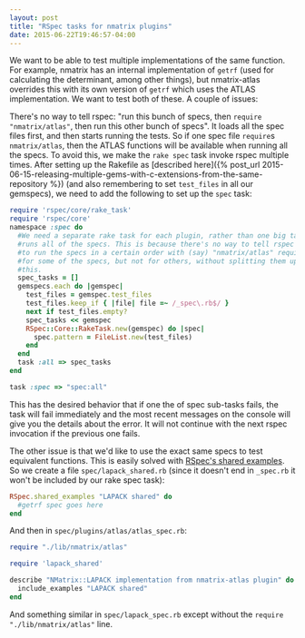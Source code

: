 ```yaml
---
layout: post
title: "RSpec tasks for nmatrix plugins"
date: 2015-06-22T19:46:57-04:00
---
```

We want to be able to test multiple implementations of the same function. For
example, nmatrix has an internal implementation of `getrf` (used for
calculating the determinant, among other things), but
nmatrix-atlas overrides this with its own version of `getrf` which uses
the ATLAS implementation. We want to test both of these. A couple of issues:

There's no way to tell rspec: "run this bunch of specs, then `require
"nmatrix/atlas"`, then run this other bunch of specs". It loads all the spec
files first, and then starts running the tests. So if one spec file
`require`s `nmatrix/atlas`, then the ATLAS functions will be available when
running all the specs. To avoid this, we make the `rake spec` task invoke
rspec multiple times. After setting up the Rakefile
as [described here]({% post_url 2015-06-15-releasing-multiple-gems-with-c-extensions-from-the-same-repository %})
(and also remembering to set `test_files` in all our gemspecs), we
need to add the following to set up the `spec` task:

```ruby
require 'rspec/core/rake_task'
require 'rspec/core'
namespace :spec do
  #We need a separate rake task for each plugin, rather than one big task that
  #runs all of the specs. This is because there's no way to tell rspec
  #to run the specs in a certain order with (say) "nmatrix/atlas" require'd
  #for some of the specs, but not for others, without splitting them up like
  #this.
  spec_tasks = []
  gemspecs.each do |gemspec|
    test_files = gemspec.test_files
    test_files.keep_if { |file| file =~ /_spec\.rb$/ }
    next if test_files.empty?
    spec_tasks << gemspec
    RSpec::Core::RakeTask.new(gemspec) do |spec|
      spec.pattern = FileList.new(test_files)
    end
  end
  task :all => spec_tasks
end

task :spec => "spec:all"
```

This has the desired behavior that if one the of spec sub-tasks fails, the
task will fail immediately and the most recent messages on the console will
give you the details about the error. It will not continue with the next
rspec invocation if the previous one fails.

The other issue is that we'd like to use the exact same specs to test
equivalent functions. This is easily solved with [RSpec's shared examples](https://www.relishapp.com/rspec/rspec-core/docs/example-groups/shared-examples).
So we create a file `spec/lapack_shared.rb` (since it doesn't end in
`_spec.rb` it won't be included by our rake spec task):

```ruby
RSpec.shared_examples "LAPACK shared" do
  #getrf spec goes here
end
```

And then in `spec/plugins/atlas/atlas_spec.rb`:

```ruby
require "./lib/nmatrix/atlas"

require 'lapack_shared'

describe "NMatrix::LAPACK implementation from nmatrix-atlas plugin" do
  include_examples "LAPACK shared"
end
```

And something similar in `spec/lapack_spec.rb` except without the `require
"./lib/nmatrix/atlas"` line.
